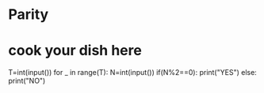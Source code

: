# Parity
# cook your dish here
T=int(input())
for _ in range(T):
    N=int(input())
    if(N%2==0):
        print("YES")
    else:
        print("NO")

